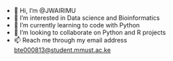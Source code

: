 - 👋 Hi, I’m @JWAIRIMU
- 👀 I’m interested in Data science and Bioinformatics 
- 🌱 I’m currently learning to code with Python 
- 💞️ I’m looking to collaborate on Python and R projects
- 📫 Reach me through my email address bte000813@student.mmust.ac.ke 

<!---
JWAIRIMU/JWAIRIMU is a ✨ special ✨ repository because its `README.md` (this file) appears on your GitHub profile.
You can click the Preview link to take a look at your changes.
--->
